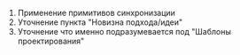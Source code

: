 1. Применение примитивов синхронизации
2. Уточнение пункта "Новизна подхода/идеи"
3. Уточнение что именно подразумевается под "Шаблоны проектирования"

